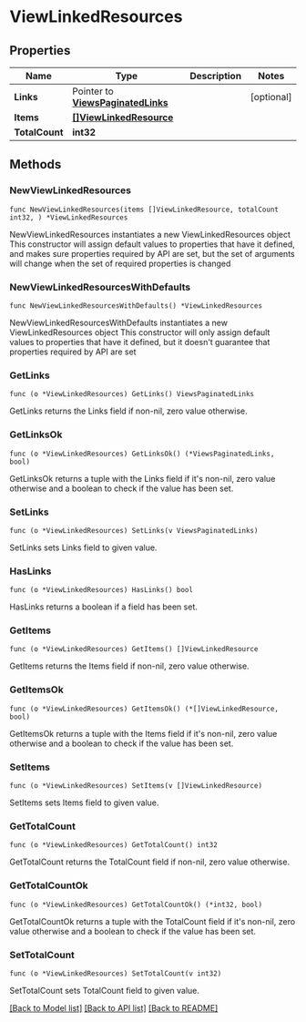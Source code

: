 # ViewLinkedResources

## Properties

Name | Type | Description | Notes
------------ | ------------- | ------------- | -------------
**Links** | Pointer to [**ViewsPaginatedLinks**](ViewsPaginatedLinks.md) |  | [optional] 
**Items** | [**[]ViewLinkedResource**](ViewLinkedResource.md) |  | 
**TotalCount** | **int32** |  | 

## Methods

### NewViewLinkedResources

`func NewViewLinkedResources(items []ViewLinkedResource, totalCount int32, ) *ViewLinkedResources`

NewViewLinkedResources instantiates a new ViewLinkedResources object
This constructor will assign default values to properties that have it defined,
and makes sure properties required by API are set, but the set of arguments
will change when the set of required properties is changed

### NewViewLinkedResourcesWithDefaults

`func NewViewLinkedResourcesWithDefaults() *ViewLinkedResources`

NewViewLinkedResourcesWithDefaults instantiates a new ViewLinkedResources object
This constructor will only assign default values to properties that have it defined,
but it doesn't guarantee that properties required by API are set

### GetLinks

`func (o *ViewLinkedResources) GetLinks() ViewsPaginatedLinks`

GetLinks returns the Links field if non-nil, zero value otherwise.

### GetLinksOk

`func (o *ViewLinkedResources) GetLinksOk() (*ViewsPaginatedLinks, bool)`

GetLinksOk returns a tuple with the Links field if it's non-nil, zero value otherwise
and a boolean to check if the value has been set.

### SetLinks

`func (o *ViewLinkedResources) SetLinks(v ViewsPaginatedLinks)`

SetLinks sets Links field to given value.

### HasLinks

`func (o *ViewLinkedResources) HasLinks() bool`

HasLinks returns a boolean if a field has been set.

### GetItems

`func (o *ViewLinkedResources) GetItems() []ViewLinkedResource`

GetItems returns the Items field if non-nil, zero value otherwise.

### GetItemsOk

`func (o *ViewLinkedResources) GetItemsOk() (*[]ViewLinkedResource, bool)`

GetItemsOk returns a tuple with the Items field if it's non-nil, zero value otherwise
and a boolean to check if the value has been set.

### SetItems

`func (o *ViewLinkedResources) SetItems(v []ViewLinkedResource)`

SetItems sets Items field to given value.


### GetTotalCount

`func (o *ViewLinkedResources) GetTotalCount() int32`

GetTotalCount returns the TotalCount field if non-nil, zero value otherwise.

### GetTotalCountOk

`func (o *ViewLinkedResources) GetTotalCountOk() (*int32, bool)`

GetTotalCountOk returns a tuple with the TotalCount field if it's non-nil, zero value otherwise
and a boolean to check if the value has been set.

### SetTotalCount

`func (o *ViewLinkedResources) SetTotalCount(v int32)`

SetTotalCount sets TotalCount field to given value.



[[Back to Model list]](../README.md#documentation-for-models) [[Back to API list]](../README.md#documentation-for-api-endpoints) [[Back to README]](../README.md)


